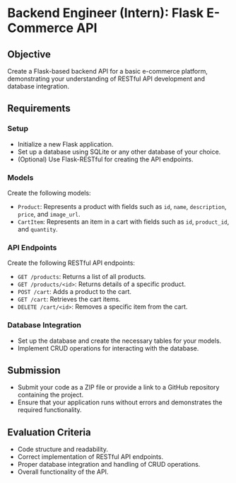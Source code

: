 # Backend Engineer (Intern): Flask E-Commerce API

## Objective

Create a Flask-based backend API for a basic e-commerce platform, demonstrating your understanding of RESTful API development and database integration.

## Requirements

### Setup

- Initialize a new Flask application.
- Set up a database using SQLite or any other database of your choice.
- (Optional) Use Flask-RESTful for creating the API endpoints.

### Models

Create the following models:

- `Product`: Represents a product with fields such as `id`, `name`, `description`, `price`, and `image_url`.
- `CartItem`: Represents an item in a cart with fields such as `id`, `product_id`, and `quantity`.

### API Endpoints

Create the following RESTful API endpoints:

- `GET /products`: Returns a list of all products.
- `GET /products/<id>`: Returns details of a specific product.
- `POST /cart`: Adds a product to the cart.
- `GET /cart`: Retrieves the cart items.
- `DELETE /cart/<id>`: Removes a specific item from the cart.

### Database Integration

- Set up the database and create the necessary tables for your models.
- Implement CRUD operations for interacting with the database.

## Submission

- Submit your code as a ZIP file or provide a link to a GitHub repository containing the project.
- Ensure that your application runs without errors and demonstrates the required functionality.

## Evaluation Criteria

- Code structure and readability.
- Correct implementation of RESTful API endpoints.
- Proper database integration and handling of CRUD operations.
- Overall functionality of the API.
